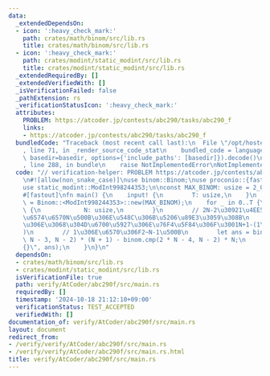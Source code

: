```yaml
---
data:
  _extendedDependsOn:
  - icon: ':heavy_check_mark:'
    path: crates/math/binom/src/lib.rs
    title: crates/math/binom/src/lib.rs
  - icon: ':heavy_check_mark:'
    path: crates/modint/static_modint/src/lib.rs
    title: crates/modint/static_modint/src/lib.rs
  _extendedRequiredBy: []
  _extendedVerifiedWith: []
  _isVerificationFailed: false
  _pathExtension: rs
  _verificationStatusIcon: ':heavy_check_mark:'
  attributes:
    PROBLEM: https://atcoder.jp/contests/abc290/tasks/abc290_f
    links:
    - https://atcoder.jp/contests/abc290/tasks/abc290_f
  bundledCode: "Traceback (most recent call last):\n  File \"/opt/hostedtoolcache/Python/3.10.15/x64/lib/python3.10/site-packages/onlinejudge_verify/documentation/build.py\"\
    , line 71, in _render_source_code_stat\n    bundled_code = language.bundle(stat.path,\
    \ basedir=basedir, options={'include_paths': [basedir]}).decode()\n  File \"/opt/hostedtoolcache/Python/3.10.15/x64/lib/python3.10/site-packages/onlinejudge_verify/languages/rust.py\"\
    , line 288, in bundle\n    raise NotImplementedError\nNotImplementedError\n"
  code: "// verification-helper: PROBLEM https://atcoder.jp/contests/abc290/tasks/abc290_f\n\
    \n#![allow(non_snake_case)]\nuse binom::Binom;\nuse proconio::{fastout, input};\n\
    use static_modint::ModInt998244353;\n\nconst MAX_BINOM: usize = 2_000_010;\n\n\
    #[fastout]\nfn main() {\n    input! {\n        T: usize,\n    }\n    let binom\
    \ = Binom::<ModInt998244353>::new(MAX_BINOM);\n    for _ in 0..T {\n        input!\
    \ {\n            N: usize,\n        }\n        // 2N-2\u30921\u4EE5\u4E0A\u306E\
    \u6574\u6570N\u500B\u306E\u548C\u306B\u5206\u89E3\u3059\u308B\n        // \u3053\
    \u306E\u3068\u304D\u6700\u5927\u306E\u76F4\u5F84\u306F\u3001N+1-(1\u306E\u6570\
    )\n        // 1\u306E\u6570\u306F2~N-1\u500B\n        let ans = binom.cmp(2 *\
    \ N - 3, N - 2) * (N + 1) - binom.cmp(2 * N - 4, N - 2) * N;\n        println!(\"\
    {}\", ans);\n    }\n}\n"
  dependsOn:
  - crates/math/binom/src/lib.rs
  - crates/modint/static_modint/src/lib.rs
  isVerificationFile: true
  path: verify/AtCoder/abc290f/src/main.rs
  requiredBy: []
  timestamp: '2024-10-18 21:12:10+09:00'
  verificationStatus: TEST_ACCEPTED
  verifiedWith: []
documentation_of: verify/AtCoder/abc290f/src/main.rs
layout: document
redirect_from:
- /verify/verify/AtCoder/abc290f/src/main.rs
- /verify/verify/AtCoder/abc290f/src/main.rs.html
title: verify/AtCoder/abc290f/src/main.rs
---
```


